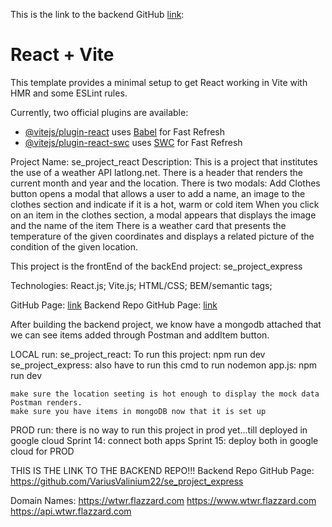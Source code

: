 This is the link to the backend GitHub [link](https://github.com/VariusValinium22/se_project_express):


# React + Vite

This template provides a minimal setup to get React working in Vite with HMR and some ESLint rules.

Currently, two official plugins are available:

- [@vitejs/plugin-react](https://github.com/vitejs/vite-plugin-react/blob/main/packages/plugin-react/README.md) uses [Babel](https://babeljs.io/) for Fast Refresh
- [@vitejs/plugin-react-swc](https://github.com/vitejs/vite-plugin-react-swc) uses [SWC](https://swc.rs/) for Fast Refresh

Project Name: se_project_react
Description: This is a project that institutes the use of a weather API latlong.net.
There is a header that renders the current month and year and the location.
There is two modals:
Add Clothes button opens a modal that allows a user to add a name, an image to the clothes section and indicate if it is a hot, warm or cold item
When you click on an item in the clothes section, a modal appears that displays the image and the name of the item
There is a weather card that presents the temperature of the given coordinates and displays a related picture of the condition of the given location.

This project is the frontEnd of the backEnd project: se_project_express

Technologies: React.js; Vite.js; HTML/CSS; BEM/semantic tags;

GitHub Page: [link](https://variusvalinium22.github.io/se_project_react/)
Backend Repo GitHub Page: [link](https://github.com/VariusValinium22/se_project_express) 

After building the backend project, we know have a mongodb attached that we can see items added through Postman and addItem button.

LOCAL run: se_project_react: To run this project: npm run dev
         se_project_express: also have to run this cmd to run nodemon app.js: npm run dev 
            
    make sure the location seeting is hot enough to display the mock data Postman renders.
    make sure you have items in mongoDB now that it is set up 

PROD run: there is no way to run this project in prod yet...till deployed in google cloud
    Sprint 14: connect both apps
    Sprint 15: deploy both in google cloud for PROD 

THIS IS THE LINK TO THE BACKEND REPO!!!
Backend Repo GitHub Page: https://github.com/VariusValinium22/se_project_express

Domain Names:
https://wtwr.flazzard.com
https://www.wtwr.flazzard.com
https://api.wtwr.flazzard.com
